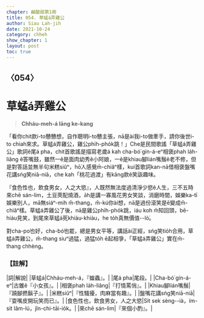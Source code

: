 ```yaml
---
chapter: 鹹酸甜第1冊
title: 054. 草蜢á弄雞公
author: Siau Lah-jih
date: 2021-10-24
category: chheh
show_chapter: 1
layout: post
toc: true
---
```

  
## 〈054〉
# 草蜢á弄雞公
>**Chháu-meh-á lāng ke-kang**

「看你chit款i-to戇戇想，自作聰明i-to戇主張，nā是ài我i-to做牽手，請你後世i-to chiah來求。草蜢á弄雞公，雞公phi̍h-pho̍k跳！」Che是民間歌謠「草蜢á弄雞公」歌詞ê尾á pha，chit首歌謠是描寫老歲á kah cha-bó͘ gín-á-eⁿ相褒phah la̍h-liâng ê答嘴鼓，雖然一ê是面肉幼秀ê小阿娘，一ê是khiau腳lián嘴鬚ê老不修，但是對答話並無半句米糕siûⁿ，hō͘人感覺m̄-chiâⁿ樣，kui首歌詞kan-nā借相褒盤嘴花講sńg笑niā-niā，che kah「桃花過渡」有kāng款ê笑詼趣味。

『食色性也，飲食男女，人之大慾』，人既然無法度過清淨少慾ê人生，三不五時來chē sán-lim，土豆莢配燒酒，a̍h是講一寡風花男女笑談，消磨時間，娛樂ka-tī娛樂別人，mā無siáⁿ-mih m̄-thang，m̄-kú你ài想，nā是過份滾笑是ē變成m̄-chiâⁿ樣。草蜢á弄雞公了後，nā是雞公phi̍h-pho̍k跳，iáu koh m̄知回頭，bē-hiáu見笑，到尾來草蜢á死khiàu-khiàu，he to̍h真無價值--lò͘。

對cha-po͘也好，cha-bó͘也罷，總是男女平等，講話ài正經，sńg笑tio̍h合用，草蜢á弄雞公，m̄-thang siuⁿ過猛，過猛to̍h ē起相爭，「草蜢á弄雞公」實在m̄-thang chhèng。


### 【註解】

|詞|解說|
|草蜢á|Chháu-meh-á，『蝗蟲』。|
|尾á pha|尾段。|
|Cha-bó͘  gín-á-eⁿ|古錐ê『小女孩』。|
|相褒phah la̍h-liâng|『打情罵俏』。|
|Khiau腳lián嘴鬚|『蹺腳撚鬍子』。|
|米糕siûⁿ|『性騷擾，肉麻當有趣』。|
|盤嘴花講sńg笑niā-niā|『耍嘴皮開玩笑而已』。|
|食色性也，飲食男女，人之大慾|Si̍t sek sèng--ià，ím-si̍t lâm-lú，jîn-chi-tāi-io̍k。|
|來chē sán-lim|『來個小酌』。|


